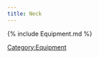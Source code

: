 ```yaml
---
title: Neck
---
```


{% include Equipment.md %}

[Category:Equipment](Category:Equipment "wikilink")